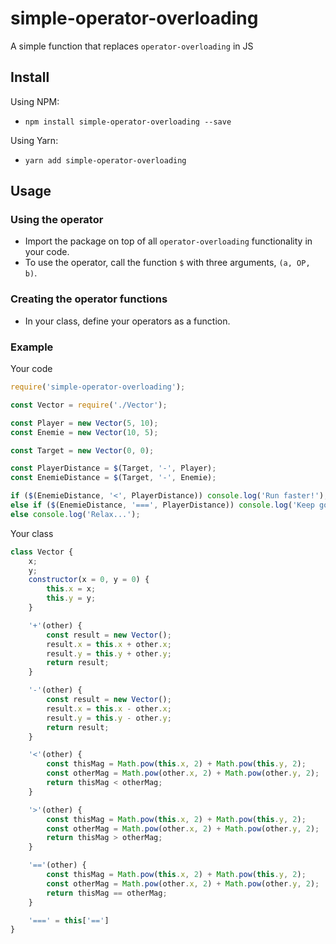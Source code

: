 # simple-operator-overloading

A simple function that replaces `operator-overloading` in JS

## Install
Using NPM:
 - `npm install simple-operator-overloading --save`

Using Yarn:
 - `yarn add simple-operator-overloading`

## Usage

### Using the operator

 - Import the package on top of all `operator-overloading` functionality in your code.
 - To use the operator, call the function `$` with three arguments, `(a, OP, b)`.

### Creating the operator functions

 - In your class, define your operators as a function.

### Example

Your code
```js
require('simple-operator-overloading');

const Vector = require('./Vector');

const Player = new Vector(5, 10);
const Enemie = new Vector(10, 5);

const Target = new Vector(0, 0);

const PlayerDistance = $(Target, '-', Player);
const EnemieDistance = $(Target, '-', Enemie);

if ($(EnemieDistance, '<', PlayerDistance)) console.log('Run faster!');
else if ($(EnemieDistance, '===', PlayerDistance)) console.log('Keep going!');
else console.log('Relax...');
```

Your class
```js
class Vector {
    x;
    y;
    constructor(x = 0, y = 0) {
        this.x = x;
        this.y = y;
    }

    '+'(other) {
        const result = new Vector();
        result.x = this.x + other.x;
        result.y = this.y + other.y;
        return result;
    }

    '-'(other) {
        const result = new Vector();
        result.x = this.x - other.x;
        result.y = this.y - other.y;
        return result;
    }

    '<'(other) {
        const thisMag = Math.pow(this.x, 2) + Math.pow(this.y, 2);
        const otherMag = Math.pow(other.x, 2) + Math.pow(other.y, 2);
        return thisMag < otherMag;
    }

    '>'(other) {
        const thisMag = Math.pow(this.x, 2) + Math.pow(this.y, 2);
        const otherMag = Math.pow(other.x, 2) + Math.pow(other.y, 2);
        return thisMag > otherMag;
    }

    '=='(other) {
        const thisMag = Math.pow(this.x, 2) + Math.pow(this.y, 2);
        const otherMag = Math.pow(other.x, 2) + Math.pow(other.y, 2);
        return thisMag == otherMag;
    }

    '===' = this['==']
}
```